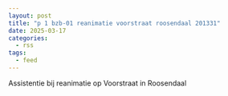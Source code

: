 ```yaml
---
layout: post
title: "p 1 bzb-01 reanimatie voorstraat roosendaal 201331"
date: 2025-03-17
categories: 
  - rss
tags: 
  - feed
---
```


Assistentie bij reanimatie op Voorstraat in Roosendaal
